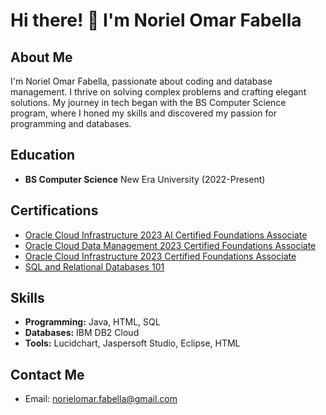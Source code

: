 # Hi there! 👋 I'm Noriel Omar Fabella

## About Me

I'm Noriel Omar Fabella, passionate about coding and database management. I thrive on solving complex problems and crafting elegant solutions. My journey in tech began with the BS Computer Science program, where I honed my skills and discovered my passion for programming and databases.

## Education

- **BS Computer Science**
  New Era University (2022-Present)

## Certifications

- [Oracle Cloud Infrastructure 2023 AI Certified Foundations Associate](https://catalog-education.oracle.com/pls/certview/sharebadge?id=AB8390F0E618D28C1007A606D13C598B79302377C897EA7DF6BD224630CE5F21)
- [Oracle Cloud Data Management 2023 Certified Foundations Associate](https://catalog-education.oracle.com/pls/certview/sharebadge?id=57A8EB50EA9500CA0B8F3B0FD2F3B8270A66EB787F0CCB29F0B125B1F72A011D)
- [Oracle Cloud Infrastructure 2023 Certified Foundations Associate](https://catalog-education.oracle.com/pls/certview/sharebadge?id=EEC19BEF736769292C30A7CADC7118FB2B84B24F925488AF8187B5EDB4B78FF5)
- [SQL and Relational Databases 101](https://courses.cognitiveclass.ai/certificates/0a71f5ef4f224b179a2f001ca4337f39)

## Skills

- **Programming:** Java, HTML, SQL
- **Databases:** IBM DB2 Cloud
- **Tools:** Lucidchart, Jaspersoft Studio, Eclipse, HTML

## Contact Me

- Email: norielomar.fabella@gmail.com
